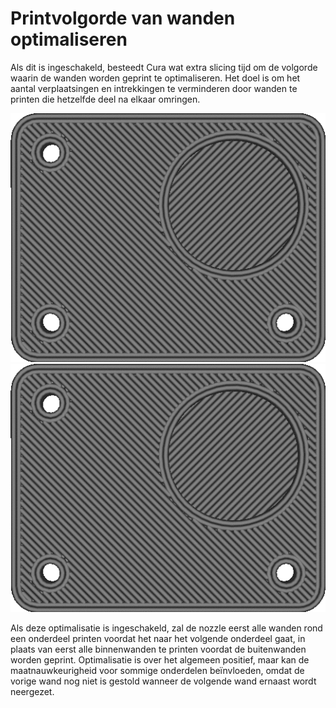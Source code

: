 Printvolgorde van wanden optimaliseren
====
Als dit is ingeschakeld, besteedt Cura wat extra slicing tijd om de volgorde waarin de wanden worden geprint te optimaliseren. Het doel is om het aantal verplaatsingen en intrekkingen te verminderen door wanden te printen die hetzelfde deel na elkaar omringen.
<!--screenshot {
"image_path": "optimize_wall_printing_order_disabled.gif",
"modellen": [
    {
        "script": "plate_with_indent.scad",
        "transformatie": ["schaal(0.5)"]
    }
],
"camerapositie": [0, 0, 120],
"instellingen": {
    "skin_outline_count": 0,
    "optimize_wall_printing_order": false
},
"laag": 37,
"lijn": [0, 7, 14, 21, 28, 34, 38, 42, 46, 64, 78, 91, 105, 120, 124, 128, 132, 140, 144, 148, 152, 162, 170 , 178, 186, 194, 198, 202, 206, 224, 237, 251, 265, 281, 285, 289, 293, 302, 306, 310, 314],
"vertraging": 125,
"kleuren": 32
}-->
<!--screenshot {
"image_path": "optimize_wall_printing_order_enabled.gif",
"modellen": [
    {
        "script": "plate_with_indent.scad",
        "transformatie": ["schaal(0.5)"]
    }
],
"camerapositie": [0, 0, 120],
"instellingen": {
    "skin_outline_count": 0,
    "optimize_wall_printing_order": true
},
"laag": 37,
"lijn": [0, 4, 8, 12, 16, 21, 25, 29, 33, 42, 46, 50, 54, 59, 63, 67, 71, 97, 110, 123, 138, 153, 166 , 179, 194, 204, 208, 212, 216, 221, 225, 229, 233, 245, 252, 259, 265, 273, 281, 289, 297],
"vertraging": 125,
"kleuren": 32
}-->
![Optimalisatie uitgeschakeld](../../../articles/images/optimize_wall_printing_order_disabled.gif)
![optimalisatie ingeschakeld](../../../articles/images/optimize_wall_printing_order_enabled.gif)

Als deze optimalisatie is ingeschakeld, zal de nozzle eerst alle wanden rond een onderdeel printen voordat het naar het volgende onderdeel gaat, in plaats van eerst alle binnenwanden te printen voordat de buitenwanden worden geprint. Optimalisatie is over het algemeen positief, maar kan de maatnauwkeurigheid voor sommige onderdelen beïnvloeden, omdat de vorige wand nog niet is gestold wanneer de volgende wand ernaast wordt neergezet.